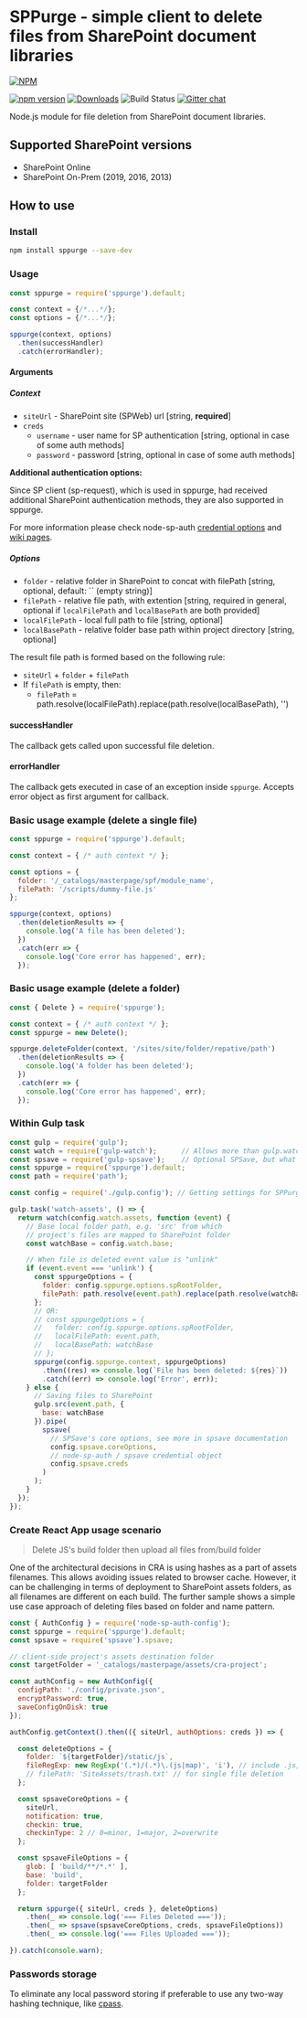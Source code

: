 # SPPurge - simple client to delete files from SharePoint document libraries

[![NPM](https://nodei.co/npm/sppurge.png?mini=true&downloads=true&downloadRank=true&stars=true)](https://nodei.co/npm/sppurge/)

[![npm version](https://badge.fury.io/js/sppurge.svg)](https://badge.fury.io/js/sppurge)
[![Downloads](https://img.shields.io/npm/dm/sppurge.svg)](https://www.npmjs.com/package/sppurge)
![Build Status](https://koltyakov.visualstudio.com/SPNode/_apis/build/status/sppurge?branchName=master)
[![Gitter chat](https://badges.gitter.im/gitterHQ/gitter.png)](https://gitter.im/sharepoint-node/Lobby)

Node.js module for file deletion from SharePoint document libraries.

## Supported SharePoint versions

- SharePoint Online
- SharePoint On-Prem (2019, 2016, 2013)

## How to use

### Install

```bash
npm install sppurge --save-dev
```

### Usage

```javascript
const sppurge = require('sppurge').default;

const context = {/*...*/};
const options = {/*...*/};

sppurge(context, options)
  .then(successHandler)
  .catch(errorHandler);
```

#### Arguments

##### Context

- `siteUrl` - SharePoint site (SPWeb) url [string, **required**]
- `creds`
  - `username` - user name for SP authentication [string, optional in case of some auth methods]
  - `password` - password [string, optional in case of some auth methods]

**Additional authentication options:**

Since SP client (sp-request), which is used in sppurge, had received additional SharePoint authentication methods, they are also supported in sppurge.

For more information please check node-sp-auth [credential options](https://github.com/s-KaiNet/node-sp-auth#params) and [wiki pages](https://github.com/s-KaiNet/node-sp-auth/wiki).

##### Options

- `folder` - relative folder in SharePoint to concat with filePath [string, optional, default: `` (empty string)]
- `filePath` - relative file path, with extention [string, required in general, optional if `localFilePath` and `localBasePath` are both provided]
- `localFilePath` - local full path to file [string, optional]
- `localBasePath` - relative folder base path within project directory [string, optional]

The result file path is formed based on the following rule:

- `siteUrl` + `folder` + `filePath`
- If `filePath` is empty, then:
  - `filePath` = path.resolve(localFilePath).replace(path.resolve(localBasePath), '')

#### successHandler

The callback gets called upon successful file deletion.

#### errorHandler

The callback gets executed in case of an exception inside `sppurge`. Accepts error object as first argument for callback.

### Basic usage example (delete a single file)

```javascript
const sppurge = require('sppurge').default;

const context = { /* auth context */ };

const options = {
  folder: '/_catalogs/masterpage/spf/module_name',
  filePath: '/scripts/dummy-file.js'
};

sppurge(context, options)
  .then(deletionResults => {
    console.log('A file has been deleted');
  })
  .catch(err => {
    console.log('Core error has happened', err);
  });
```

### Basic usage example (delete a folder)

```javascript
const { Delete } = require('sppurge');

const context = { /* auth context */ };
const sppurge = new Delete();

sppurge.deleteFolder(context, '/sites/site/folder/repative/path')
  .then(deletionResults => {
    console.log('A folder has been deleted');
  })
  .catch(err => {
    console.log('Core error has happened', err);
  });
```

### Within Gulp task

```javascript
const gulp = require('gulp');
const watch = require('gulp-watch');      // Allows more than gulp.watch, is recommended
const spsave = require('gulp-spsave');    // Optional SPSave, but what is the reason to use SPPurge without SPSave?
const sppurge = require('sppurge').default;
const path = require('path');

const config = require('./gulp.config'); // Getting settings for SPPurge and SPSave

gulp.task('watch-assets', () => {
  return watch(config.watch.assets, function (event) {
    // Base local folder path, e.g. 'src' from which
    // project's files are mapped to SharePoint folder
    const watchBase = config.watch.base;

    // When file is deleted event value is "unlink"
    if (event.event === 'unlink') {
      const sppurgeOptions = {
        folder: config.sppurge.options.spRootFolder,
        filePath: path.resolve(event.path).replace(path.resolve(watchBase), '')
      };
      // OR:
      // const sppurgeOptions = {
      //   folder: config.sppurge.options.spRootFolder,
      //   localFilePath: event.path,
      //   localBasePath: watchBase
      // };
      sppurge(config.sppurge.context, sppurgeOptions)
        .then((res) => console.log(`File has been deleted: ${res}`))
        .catch((err) => console.log('Error', err));
    } else {
      // Saving files to SharePoint
      gulp.src(event.path, {
        base: watchBase
      }).pipe(
        spsave(
          // SPSave's core options, see more in spsave documentation
          config.spsave.coreOptions,
          // node-sp-auth / spsave credential object
          config.spsave.creds
        )
      );
    }
  });
});
```

### Create React App usage scenario

> Delete JS's build folder then upload all files from/build folder

One of the architectural decisions in CRA is using hashes as a part of assets filenames. This allows avoiding issues related to browser cache. However, it can be challenging in terms of deployment to SharePoint assets folders, as all filenames are different on each build. The further sample shows a simple use case approach of deleting files based on folder and name pattern.

```javascript
const { AuthConfig } = require('node-sp-auth-config');
const sppurge = require('sppurge').default;
const spsave = require('spsave').spsave;

// client-side project's assets destination folder
const targetFolder = '_catalogs/masterpage/assets/cra-project';

const authConfig = new AuthConfig({
  configPath: './config/private.json',
  encryptPassword: true,
  saveConfigOnDisk: true
});

authConfig.getContext().then(({ siteUrl, authOptions: creds }) => {

  const deleteOptions = {
    folder: `${targetFolder}/static/js`,
    fileRegExp: new RegExp('(.*)/(.*)\.(js|map)', 'i'), // include .js, .map to delete
    // filePath: 'SiteAssets/trash.txt' // for single file deletion
  };

  const spsaveCoreOptions = {
    siteUrl,
    notification: true,
    checkin: true,
    checkinType: 2 // 0=minor, 1=major, 2=overwrite
  };

  const spsaveFileOptions = {
    glob: [ 'build/**/*.*' ],
    base: 'build',
    folder: targetFolder
  };

  return sppurge({ siteUrl, creds }, deleteOptions)
    .then(_ => console.log('=== Files Deleted ==='));
    .then(_ => spsave(spsaveCoreOptions, creds, spsaveFileOptions))
    .then(_ => console.log('=== Files Uploaded ==='));

}).catch(console.warn);
```

### Passwords storage

To eliminate any local password storing if preferable to use any two-way hashing technique, like [cpass](https://github.com/koltyakov/cpass).
